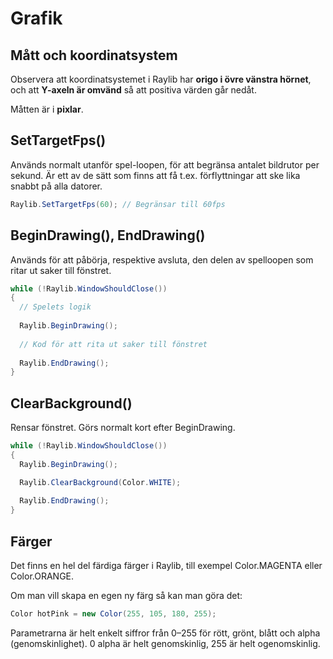 # Grafik

## Mått och koordinatsystem

Observera att koordinatsystemet i Raylib har **origo i övre vänstra hörnet**, och att **Y-axeln är omvänd** så att positiva värden går nedåt.

Måtten är i **pixlar**.

## SetTargetFps()

Används normalt utanför spel-loopen, för att begränsa antalet bildrutor per sekund. Är ett av de sätt som finns att få t.ex. förflyttningar att ske lika snabbt på alla datorer.

```csharp
Raylib.SetTargetFps(60); // Begränsar till 60fps
```

## BeginDrawing(), EndDrawing()

Används för att påbörja, respektive avsluta, den delen av spelloopen som ritar ut saker till fönstret.

```csharp
while (!Raylib.WindowShouldClose())
{
  // Spelets logik
  
  Raylib.BeginDrawing();
  
  // Kod för att rita ut saker till fönstret
  
  Raylib.EndDrawing();
}
```

## ClearBackground()

Rensar fönstret. Görs normalt kort efter BeginDrawing.

```csharp
while (!Raylib.WindowShouldClose())
{
  Raylib.BeginDrawing();

  Raylib.ClearBackground(Color.WHITE);
  
  Raylib.EndDrawing();
}
```

## Färger

Det finns en hel del färdiga färger i Raylib, till exempel Color.MAGENTA eller Color.ORANGE.

Om man vill skapa en egen ny färg så kan man göra det:

```csharp
Color hotPink = new Color(255, 105, 180, 255);
```

Parametrarna är helt enkelt siffror från 0–255 för rött, grönt, blått och alpha (genomskinlighet). 0 alpha är helt genomskinlig, 255 är helt ogenomskinlig.
